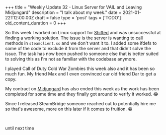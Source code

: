 
+++
title = "Weekly Update 32 - Linux Server for VAIL and Leaving Midjungard"
description = "I talk about my week."
date = 2021-01-22T12:00:00Z
draft = false
type = 'post'
tags = ['TODO']
old_content_duration = 0
+++

<p>So this week I worked on Linux support for <a href="https://store.steampowered.com/app/801550/Shifted_VR/" target="_blank" rel="noopener">Shifted</a> and was unsuccessful at finding a working solution. The issue is the server is wanting to call methods in <code>steamclient.so</code> and we don't want it to. I added some ifdefs to some of the code to exclude it from the server and that didn't solve the issue. The task has now been pushed to someone else that is better suited to solving this as I'm not as familiar with the codebase anymore.</p>
<p>I played Call of Duty Cold War Zombies this week also and it has been so much fun. My friend Max and I even convinced our old friend Dar to get a copy.</p>
<p>My contract on <a href="https://store.steampowered.com/app/1202410/Midjungard/" target="_blank" rel="noopener">Midjungard</a> has also ended this week as the work has been completed for some time and they finally got around to verify it worked. 😂</p>
<p>Since I released SteamBridge someone reached out to potentially hire me so that's awesome, more on this later if it comes to fruition. 😁</p>
<p>&nbsp;</p>
<p>until next time</p>
    